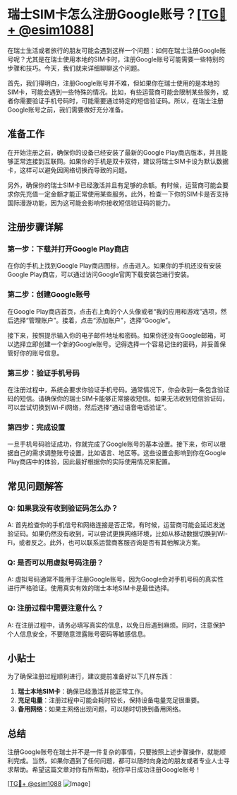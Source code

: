 # 瑞士SIM卡怎么注册Google账号？[[TG💪+ @esim1088](https://t.me/s/esim1088)]

在瑞士生活或者旅行的朋友可能会遇到这样一个问题：如何在瑞士注册Google账号呢？尤其是在瑞士使用本地的SIM卡时，注册Google账号可能需要一些特别的步骤和技巧。今天，我们就来详细聊聊这个问题。

首先，我们得明白，注册Google账号并不难，但如果你在瑞士使用的是本地的SIM卡，可能会遇到一些特殊的情况。比如，有些运营商可能会限制某些服务，或者你需要验证手机号码时，可能需要通过特定的短信验证码。所以，在瑞士注册Google账号之前，我们需要做好充分准备。

## 准备工作

在开始注册之前，确保你的设备已经安装了最新的Google Play商店版本，并且能够正常连接到互联网。如果你的手机是双卡双待，建议将瑞士SIM卡设为默认数据卡，这样可以避免因网络切换而导致的问题。

另外，确保你的瑞士SIM卡已经激活并且有足够的余额。有时候，运营商可能会要求你先充值一定金额才能正常使用某些服务。此外，检查一下你的SIM卡是否支持国际漫游功能，因为这可能会影响你接收短信验证码的能力。

## 注册步骤详解

### 第一步：下载并打开Google Play商店

在你的手机上找到Google Play商店图标，点击进入。如果你的手机还没有安装Google Play商店，可以通过访问Google官网下载安装包进行安装。

### 第二步：创建Google账号

在Google Play商店首页，点击右上角的个人头像或者“我的应用和游戏”选项，然后选择“管理账户”。接着，点击“添加账户”，选择“Google”。

接下来，按照提示输入你的电子邮件地址和密码。如果你还没有Google邮箱，可以选择立即创建一个新的Google账号。记得选择一个容易记住的密码，并妥善保管好你的账号信息。

### 第三步：验证手机号码

在注册过程中，系统会要求你验证手机号码。通常情况下，你会收到一条包含验证码的短信。请确保你的瑞士SIM卡能够正常接收短信。如果无法收到短信验证码，可以尝试切换到Wi-Fi网络，然后选择“通过语音电话验证”。

### 第四步：完成设置

一旦手机号码验证成功，你就完成了Google账号的基本设置。接下来，你可以根据自己的需求调整账号设置，比如语言、地区等。这些设置会影响到你在Google Play商店中的体验，因此最好根据你的实际使用情况来配置。

## 常见问题解答

### Q: 如果我没有收到验证码怎么办？

A: 首先检查你的手机信号和网络连接是否正常。有时候，运营商可能会延迟发送验证码。如果仍然没有收到，可以尝试更换网络环境，比如从移动数据切换到Wi-Fi，或者反之。此外，也可以联系运营商客服咨询是否有其他解决方案。

### Q: 是否可以用虚拟号码注册？

A: 虚拟号码通常不能用于注册Google账号，因为Google会对手机号码的真实性进行严格验证。使用真实有效的瑞士本地SIM卡是最佳选择。

### Q: 注册过程中需要注意什么？

A: 在注册过程中，请务必填写真实的信息，以免日后遇到麻烦。同时，注意保护个人信息安全，不要随意泄露账号密码等敏感信息。

## 小贴士

为了确保注册过程顺利进行，建议提前准备好以下几样东西：

1. **瑞士本地SIM卡**：确保已经激活并能正常工作。
2. **充足电量**：注册过程中可能会耗时较长，保持设备电量充足很重要。
3. **备用网络**：如果主网络出现问题，可以随时切换到备用网络。

## 总结

注册Google账号在瑞士并不是一件复杂的事情，只要按照上述步骤操作，就能顺利完成。当然，如果你遇到了任何问题，都可以随时向身边的朋友或者专业人士寻求帮助。希望这篇文章对你有所帮助，祝你早日成功注册Google账号！

[[TG💪+ @esim1088](https://t.me/s/esim1088) ![Image](https://i.postimg.cc/4NQfJmqS/Snipaste-2025-05-13-00-14-12.png)]